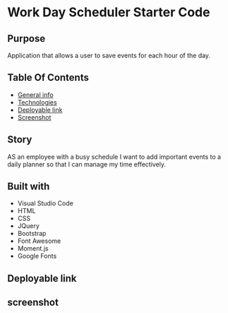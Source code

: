 # Work Day Scheduler Starter Code

## Purpose 
Application that allows a user to save events for each hour of the day.

## Table Of Contents
* [General info](#story)
* [Technologies](#built-with)
* [Deployable link](#deployable-link) 
* [Screenshot](#screenshot)

## Story
AS an employee with a busy schedule I want to add important events to a daily planner so that I can manage my time effectively.


## Built with
* Visual Studio Code
* HTML
* CSS
* JQuery
* Bootstrap 
* Font Awesome
* Moment.js
* Google Fonts


## Deployable link 


## screenshot 

